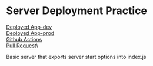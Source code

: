 # Server Deployment Practice
[Deployed App-dev](https://cody-server-deploy-dev.herokuapp.com)\
[Deployed App-prod](https://cody-server-deploy-prod.herokuapp.com/)\
[Github Actions](https://github.com/CallMeCody/server-deployment-practice/actions)\
[Pull Request](https://github.com/CallMeCody/server-deployment-practice/pull/5)\

Basic server that exports server start options into index.js
